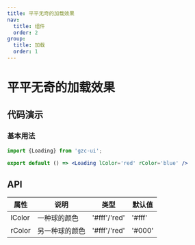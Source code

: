 ```yaml
---
title: 平平无奇的加载效果
nav:
  title: 组件
  order: 2
group:
  title: 加载
  order: 1
---
```


# 平平无奇的加载效果

## 代码演示

### 基本用法
```jsx
import {Loading} from 'gzc-ui';

export default () => <Loading lColor='red' rColor='blue' />
```
## API

| 属性     | 说明      | 类型             | 默认值    |
|--------|---------|----------------|--------|
| lColor | 一种球的颜色  | '#fff'/'red'   | '#fff' |
| rColor | 另一种球的颜色 | '#fff'/'red'   | '#000' |
